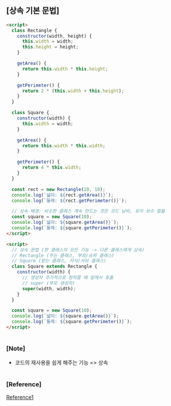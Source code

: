 ## [상속 기본 문법]

```html
<script>
  class Rectangle {
    constructor(width, height) {
      this.width = width;
      this.height = height;
    }

    getArea() {
      return this.width * this.height;
    }

    getPerimeter() {
      return 2 * (this.width + this.height);
    }
  }

  class Square {
    constructor(width) {
      this.width = width;
    }

    getArea() {
      return this.width * this.width;
    }

    getPerimeter() {
      return 4 * this.width;
    }
  }

  const rect = new Rectangle(20, 10);
  console.log(`넓이: ${rect.getArea()}`);
  console.log(`둘레: ${rect.getPerimeter()}`);

  // 상속 배경: 비슷한 클래스 계속 만드는 것은 코드 낭비, 유지 보수 힘듦
  const square = new Square(10);
  console.log(`넓이: ${square.getArea()}`);
  console.log(`둘레: ${square.getPerimeter()}`);
</script>
```

```html
<script>
  // 상속 문법 (한 클래스의 모든 기능 -> 다른 클래스에게 상속)
  // Rectangle (주는 클래스, 부모/슈퍼 클래스)
  // Square (받는 클래스, 자식/서브 클래스)
  class Square extends Rectangle {
    constructor(width) {
      // 생성자 추가적으로 정의할 때 앞에서 호출
      // super (부모 생성자)
      super(width, width);
    }
  }

  const square = new Square(10);
  console.log(`넓이: ${square.getArea()}`);
  console.log(`둘레: ${square.getPerimeter()}`);
</script>
```

#

### [Note]

- 코드의 재사용을 쉽게 해주는 기능 => 상속

#

### [Reference]

[Reference1](https://www.youtube.com/watch?v=1n8pyohAFj0&list=PLBXuLgInP-5kxpAKy2DNXoebCse2grHjl&index=63)

